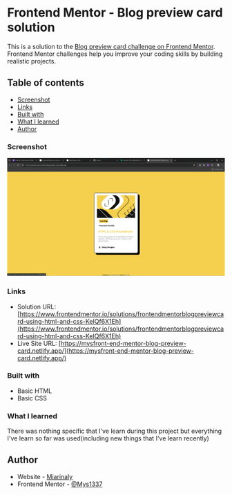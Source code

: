 # Frontend Mentor - Blog preview card solution

This is a solution to the [Blog preview card challenge on Frontend Mentor](https://www.frontendmentor.io/challenges/blog-preview-card-ckPaj01IcS). Frontend Mentor challenges help you improve your coding skills by building realistic projects.

## Table of contents

- [Screenshot](#screenshot)
- [Links](#links)
- [Built with](#built-with)
- [What I learned](#what-i-learned)
- [Author](#author)

### Screenshot

![](./Screenshot-widescreen.png)

### Links

- Solution URL: [https://www.frontendmentor.io/solutions/frontendmentorblogpreviewcard-using-html-and-css-KelQf6X1Eh](https://www.frontendmentor.io/solutions/frontendmentorblogpreviewcard-using-html-and-css-KelQf6X1Eh)
- Live Site URL: [https://mysfront-end-mentor-blog-preview-card.netlify.app/](https://mysfront-end-mentor-blog-preview-card.netlify.app/)

### Built with

- Basic HTML
- Basic CSS

### What I learned

There was nothing specific that I've learn during this project but everything I've learn so far was used(including new things that I've learn recently)

## Author

- Website - [Miarinaly](https://mysfront-end-mentor-blog-preview-card.netlify.app/)
- Frontend Mentor - [@Mys1337](https://www.frontendmentor.io/profile/Mys1337)
